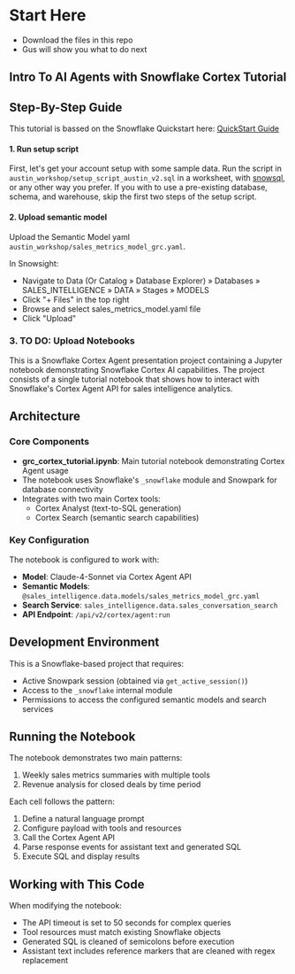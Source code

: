 # Start Here
* Download the files in this repo
* Gus will show you what to do next

## Intro To AI Agents with Snowflake Cortex Tutorial

## Step-By-Step Guide
This tutorial is bassed on the Snowflake Quickstart here: [QuickStart Guide](https://quickstarts.snowflake.com/guide/getting_started_with_cortex_agents/index.html#0)

#### 1. Run setup script
First, let's get your account setup with some sample data. Run the script in `austin_workshop/setup_script_austin_v2.sql` in a worksheet, with 
[snowsql](https://docs.snowflake.com/en/user-guide/snowsql), or any other way you prefer.
If you with to use a pre-existing database, schema, and warehouse, skip the first two steps of the setup script.

#### 2. Upload semantic model
Upload the Semantic Model yaml `austin_workshop/sales_metrics_model_grc.yaml`.

In Snowsight:
- Navigate to Data (Or Catalog » Database Explorer) » Databases » SALES_INTELLIGENCE » DATA » Stages » MODELS
- Click "+ Files" in the top right
- Browse and select sales_metrics_model.yaml file
- Click "Upload"

### 3. TO DO: Upload Notebooks
This is a Snowflake Cortex Agent presentation project containing a Jupyter notebook demonstrating Snowflake Cortex AI capabilities. The project consists of a single tutorial notebook that shows how to interact with Snowflake's Cortex Agent API for sales intelligence analytics.


## Architecture

### Core Components

- **grc_cortex_tutorial.ipynb**: Main tutorial notebook demonstrating Cortex Agent usage
- The notebook uses Snowflake's `_snowflake` module and Snowpark for database connectivity
- Integrates with two main Cortex tools:
  - Cortex Analyst (text-to-SQL generation)  
  - Cortex Search (semantic search capabilities)

### Key Configuration

The notebook is configured to work with:
- **Model**: Claude-4-Sonnet via Cortex Agent API
- **Semantic Models**: `@sales_intelligence.data.models/sales_metrics_model_grc.yaml`
- **Search Service**: `sales_intelligence.data.sales_conversation_search`
- **API Endpoint**: `/api/v2/cortex/agent:run`

## Development Environment

This is a Snowflake-based project that requires:
- Active Snowpark session (obtained via `get_active_session()`)
- Access to the `_snowflake` internal module
- Permissions to access the configured semantic models and search services

## Running the Notebook

The notebook demonstrates two main patterns:
1. Weekly sales metrics summaries with multiple tools
2. Revenue analysis for closed deals by time period

Each cell follows the pattern:
1. Define a natural language prompt
2. Configure payload with tools and resources
3. Call the Cortex Agent API
4. Parse response events for assistant text and generated SQL
5. Execute SQL and display results

## Working with This Code

When modifying the notebook:
- The API timeout is set to 50 seconds for complex queries
- Tool resources must match existing Snowflake objects
- Generated SQL is cleaned of semicolons before execution
- Assistant text includes reference markers that are cleaned with regex replacement
